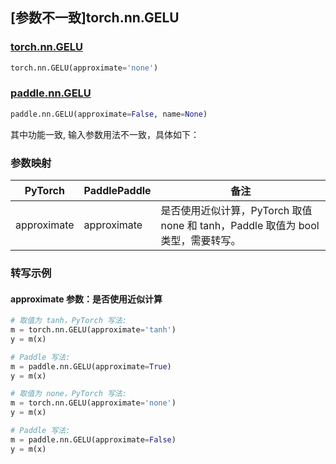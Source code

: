## [参数不一致]torch.nn.GELU

### [torch.nn.GELU](https://pytorch.org/docs/stable/generated/torch.nn.GELU.html#torch.nn.GELU)

```python
torch.nn.GELU(approximate='none')
```

### [paddle.nn.GELU](https://www.paddlepaddle.org.cn/documentation/docs/zh/api/paddle/nn/GELU_cn.html)

```python
paddle.nn.GELU(approximate=False, name=None)
```

其中功能一致, 输入参数用法不一致，具体如下：

### 参数映射

| PyTorch     | PaddlePaddle | 备注                                                                                 |
| ----------- | ------------ | ------------------------------------------------------------------------------------ |
| approximate | approximate  | 是否使用近似计算，PyTorch 取值 none 和 tanh，Paddle 取值为 bool 类型，需要转写。 |

### 转写示例

#### approximate 参数：是否使用近似计算

```python
# 取值为 tanh，PyTorch 写法:
m = torch.nn.GELU(approximate='tanh')
y = m(x)

# Paddle 写法:
m = paddle.nn.GELU(approximate=True)
y = m(x)

# 取值为 none，PyTorch 写法:
m = torch.nn.GELU(approximate='none')
y = m(x)

# Paddle 写法:
m = paddle.nn.GELU(approximate=False)
y = m(x)
```
